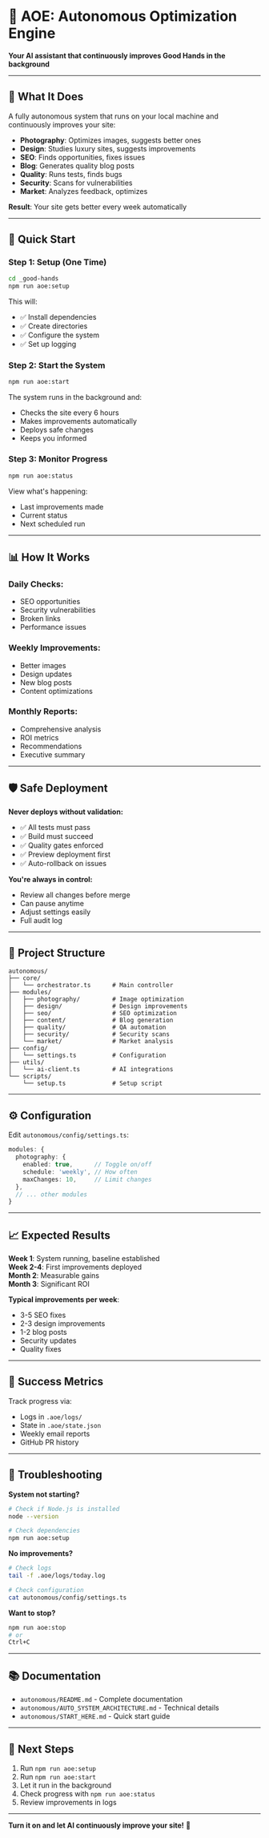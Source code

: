 # 🤖 AOE: Autonomous Optimization Engine

**Your AI assistant that continuously improves Good Hands in the background**

---

## 🎯 What It Does

A fully autonomous system that runs on your local machine and continuously improves your site:

- **Photography**: Optimizes images, suggests better ones
- **Design**: Studies luxury sites, suggests improvements
- **SEO**: Finds opportunities, fixes issues
- **Blog**: Generates quality blog posts
- **Quality**: Runs tests, finds bugs
- **Security**: Scans for vulnerabilities
- **Market**: Analyzes feedback, optimizes

**Result**: Your site gets better every week automatically

---

## 🚀 Quick Start

### Step 1: Setup (One Time)
```bash
cd _good-hands
npm run aoe:setup
```

This will:
- ✅ Install dependencies
- ✅ Create directories
- ✅ Configure the system
- ✅ Set up logging

### Step 2: Start the System
```bash
npm run aoe:start
```

The system runs in the background and:
- Checks the site every 6 hours
- Makes improvements automatically
- Deploys safe changes
- Keeps you informed

### Step 3: Monitor Progress
```bash
npm run aoe:status
```

View what's happening:
- Last improvements made
- Current status
- Next scheduled run

---

## 📊 How It Works

### Daily Checks:
- SEO opportunities
- Security vulnerabilities
- Broken links
- Performance issues

### Weekly Improvements:
- Better images
- Design updates
- New blog posts
- Content optimizations

### Monthly Reports:
- Comprehensive analysis
- ROI metrics
- Recommendations
- Executive summary

---

## 🛡️ Safe Deployment

**Never deploys without validation:**
- ✅ All tests must pass
- ✅ Build must succeed
- ✅ Quality gates enforced
- ✅ Preview deployment first
- ✅ Auto-rollback on issues

**You're always in control:**
- Review all changes before merge
- Can pause anytime
- Adjust settings easily
- Full audit log

---

## 📁 Project Structure

```
autonomous/
├── core/
│   └── orchestrator.ts      # Main controller
├── modules/
│   ├── photography/         # Image optimization
│   ├── design/              # Design improvements
│   ├── seo/                 # SEO optimization
│   ├── content/             # Blog generation
│   ├── quality/             # QA automation
│   ├── security/            # Security scans
│   └── market/              # Market analysis
├── config/
│   └── settings.ts          # Configuration
├── utils/
│   └── ai-client.ts         # AI integrations
└── scripts/
    └── setup.ts             # Setup script
```

---

## ⚙️ Configuration

Edit `autonomous/config/settings.ts`:

```typescript
modules: {
  photography: {
    enabled: true,      // Toggle on/off
    schedule: 'weekly', // How often
    maxChanges: 10,     // Limit changes
  },
  // ... other modules
}
```

---

## 📈 Expected Results

**Week 1**: System running, baseline established  
**Week 2-4**: First improvements deployed  
**Month 2**: Measurable gains  
**Month 3**: Significant ROI

**Typical improvements per week**:
- 3-5 SEO fixes
- 2-3 design improvements
- 1-2 blog posts
- Security updates
- Quality fixes

---

## 🎯 Success Metrics

Track progress via:
- Logs in `.aoe/logs/`
- State in `.aoe/state.json`
- Weekly email reports
- GitHub PR history

---

## 🔧 Troubleshooting

**System not starting?**
```bash
# Check if Node.js is installed
node --version

# Check dependencies
npm run aoe:setup
```

**No improvements?**
```bash
# Check logs
tail -f .aoe/logs/today.log

# Check configuration
cat autonomous/config/settings.ts
```

**Want to stop?**
```bash
npm run aoe:stop
# or
Ctrl+C
```

---

## 📚 Documentation

- `autonomous/README.md` - Complete documentation
- `autonomous/AUTO_SYSTEM_ARCHITECTURE.md` - Technical details
- `autonomous/START_HERE.md` - Quick start guide

---

## 🚀 Next Steps

1. Run `npm run aoe:setup`
2. Run `npm run aoe:start`
3. Let it run in the background
4. Check progress with `npm run aoe:status`
5. Review improvements in logs

---

**Turn it on and let AI continuously improve your site!** 🎉

